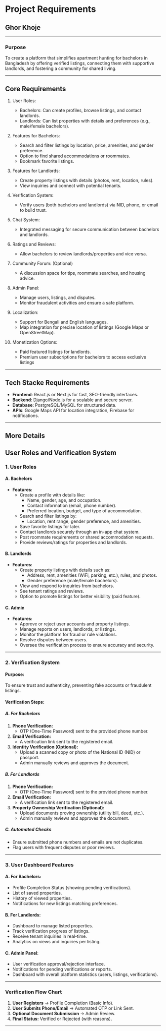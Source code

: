 # Project Requirements

## **Ghor Khoje**

---

### Purpose

To create a platform that simplifies apartment hunting for bachelors in Bangladesh by offering verified listings, connecting them with supportive landlords, and fostering a community for shared living.

---

## Core Requirements

1.  User Roles:

    - Bachelors: Can create profiles, browse listings, and contact landlords.
    - Landlords: Can list properties with details and preferences (e.g., male/female bachelors).

2.  Features for Bachelors:

    - Search and filter listings by location, price, amenities, and gender preference.
    - Option to find shared accommodations or roommates.
    - Bookmark favorite listings.

3.  Features for Landlords:

    - Create property listings with details (photos, rent, location, rules).
    - View inquiries and connect with potential tenants.

4.  Verification System:

    - Verify users (both bachelors and landlords) via NID, phone, or email to build trust.

5.  Chat System:

    - Integrated messaging for secure communication between bachelors and landlords.

6.  Ratings and Reviews:

    - Allow bachelors to review landlords/properties and vice versa.

7.  Community Forum: (Optional)

    - A discussion space for tips, roommate searches, and housing advice.

8.  Admin Panel:

    - Manage users, listings, and disputes.
    - Monitor fraudulent activities and ensure a safe platform.

9.  Localization:

    - Support for Bengali and English languages.
    - Map integration for precise location of listings (Google Maps or OpenStreetMap).

10. Monetization Options:

    - Paid featured listings for landlords.
    - Premium user subscriptions for bachelors to access exclusive listings

---

## Tech Stacke Requirements

- **Frontend**: React.js or Next.js for fast, SEO-friendly interfaces.
- **Backend**: Django/Node.js for a scalable and secure server.
- **Database**: PostgreSQL/MySQL for structured data.
- **APIs**: Google Maps API for location integration, Firebase for notifications.

---

## More Details

## User Roles and Verification System

### 1. User Roles

#### A. **Bachelors**

- **Features:**
  - Create a profile with details like:
    - Name, gender, age, and occupation.
    - Contact information (email, phone number).
    - Preferred location, budget, and type of accommodation.
  - Search and filter listings by:
    - Location, rent range, gender preference, and amenities.
  - Save favorite listings for later.
  - Contact landlords securely through an in-app chat system.
  - Post roommate requirements or shared accommodation requests.
  - Provide reviews/ratings for properties and landlords.

#### B. **Landlords**

- **Features:**
  - Create property listings with details such as:
    - Address, rent, amenities (WiFi, parking, etc.), rules, and photos.
    - Gender preference (male/female bachelors).
  - View and respond to inquiries from bachelors.
  - See tenant ratings and reviews.
  - Option to promote listings for better visibility (paid feature).

#### C. **Admin**

- **Features:**
  - Approve or reject user accounts and property listings.
  - Manage reports on users, landlords, or listings.
  - Monitor the platform for fraud or rule violations.
  - Resolve disputes between users.
  - Oversee the verification process to ensure accuracy and security.

---

### 2. Verification System

#### **Purpose:**

To ensure trust and authenticity, preventing fake accounts or fraudulent listings.

#### **Verification Steps:**

##### A. For Bachelors

1. **Phone Verification:**
   - OTP (One-Time Password) sent to the provided phone number.
2. **Email Verification:**
   - A verification link sent to the registered email.
3. **Identity Verification (Optional):**
   - Upload a scanned copy or photo of the National ID (NID) or passport.
   - Admin manually reviews and approves the document.

##### B. For Landlords

1. **Phone Verification:**
   - OTP (One-Time Password) sent to the provided phone number.
2. **Email Verification:**
   - A verification link sent to the registered email.
3. **Property Ownership Verification (Optional):**
   - Upload documents proving ownership (utility bill, deed, etc.).
   - Admin manually reviews and approves the document.

##### C. Automated Checks

- Ensure submitted phone numbers and emails are not duplicates.
- Flag users with frequent disputes or poor reviews.

---

### 3. User Dashboard Features

#### A. For Bachelors:

- Profile Completion Status (showing pending verifications).
- List of saved properties.
- History of viewed properties.
- Notifications for new listings matching preferences.

#### B. For Landlords:

- Dashboard to manage listed properties.
- Track verification progress of listings.
- Receive tenant inquiries in real-time.
- Analytics on views and inquiries per listing.

#### C. Admin Panel:

- User verification approval/rejection interface.
- Notifications for pending verifications or reports.
- Dashboard with overall platform statistics (users, listings, verifications).

---

### Verification Flow Chart

1. **User Registers** → Profile Completion (Basic Info).
2. **User Submits Phone/Email** → Automated OTP or Link Sent.
3. **Optional Document Submission** → Admin Review.
4. **Final Status:** Verified or Rejected (with reasons).

---
